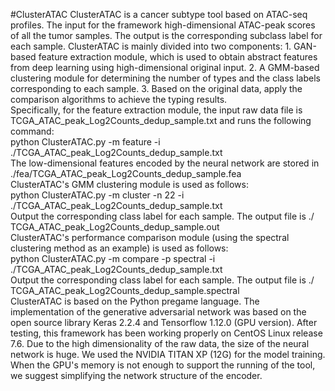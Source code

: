 #ClusterATAC
ClusterATAC is a cancer subtype tool based on ATAC-seq profiles. The input for the framework high-dimensional ATAC-peak scores of all the tumor samples. The output is the corresponding subclass label for each sample. ClusterATAC is mainly divided into two components: 1. GAN-based feature extraction module, which is used to obtain abstract features from deep learning using high-dimensional original input. 2. A GMM-based clustering module for determining the number of types and the class labels corresponding to each sample. 3. Based on the original data, apply the comparison algorithms to achieve the typing results.  
Specifically, for the feature extraction module, the input raw data file is TCGA_ATAC_peak_Log2Counts_dedup_sample.txt and runs the following command:  
python ClusterATAC.py -m feature -i ./TCGA_ATAC_peak_Log2Counts_dedup_sample.txt  
The low-dimensional features encoded by the neural network are stored in ./fea/TCGA_ATAC_peak_Log2Counts_dedup_sample.fea  
ClusterATAC's GMM clustering module is used as follows:  
python ClusterATAC.py -m cluster -n 22 -i ./TCGA_ATAC_peak_Log2Counts_dedup_sample.txt  
Output the corresponding class label for each sample. The output file is ./ TCGA_ATAC_peak_Log2Counts_dedup_sample.out  
ClusterATAC's performance comparison module (using the spectral clustering method as an example) is used as follows:  
python ClusterATAC.py -m compare -p spectral -i ./TCGA_ATAC_peak_Log2Counts_dedup_sample.txt  
Output the corresponding class label for each sample. The output file is ./ TCGA_ATAC_peak_Log2Counts_dedup_sample.spectral  
ClusterATAC is based on the Python pregame language. The implementation of the generative adversarial network was based on the open source library Keras 2.2.4 and Tensorflow 1.12.0 (GPU version). After testing, this framework has been working properly on CentOS Linux release 7.6. Due to the high dimensionality of the raw data, the size of the neural network is huge. We used the NVIDIA TITAN XP (12G) for the model training. When the GPU's memory is not enough to support the running of the tool, we suggest simplifying the network structure of the encoder.
